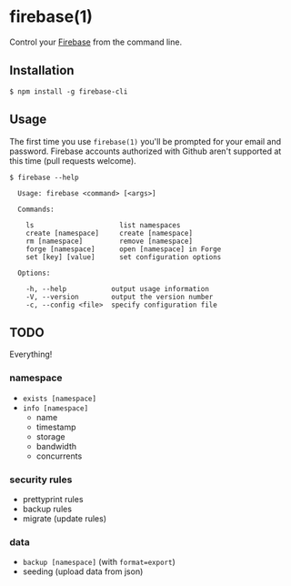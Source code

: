 # firebase(1)

Control your [Firebase](http://firebase.com) from the command line.

## Installation

```
$ npm install -g firebase-cli
```

## Usage

The first time you use `firebase(1)` you'll be prompted for your 
email and password. Firebase accounts authorized with Github aren't 
supported at this time (pull requests welcome).

```
$ firebase --help

  Usage: firebase <command> [<args>]

  Commands:

    ls                     list namespaces
    create [namespace]     create [namespace]
    rm [namespace]         remove [namespace]
    forge [namespace]      open [namespace] in Forge
    set [key] [value]      set configuration options

  Options:

    -h, --help           output usage information
    -V, --version        output the version number
    -c, --config <file>  specify configuration file
```

## TODO

Everything!

### namespace
- `exists [namespace]`
- `info [namespace]`
  - name
  - timestamp
  - storage
  - bandwidth
  - concurrents

### security rules
- prettyprint rules
- backup rules
- migrate (update rules)

### data
- `backup [namespace]` (with `format=export`)
- seeding (upload data from json)
